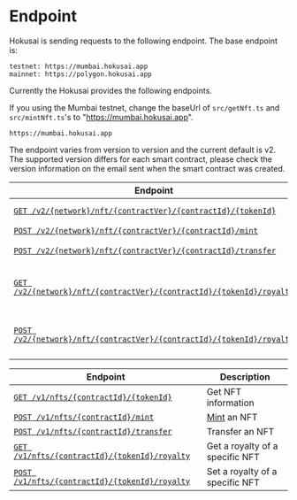 # Endpoint
Hokusai is sending requests to the following endpoint. The base endpoint is:
```
testnet: https://mumbai.hokusai.app  
mainnet: https://polygon.hokusai.app  
```

Currently the Hokusai provides the following endpoints.

If you using the Mumbai testnet, change the baseUrl of `src/getNft.ts` and `src/mintNft.ts`'s to "https://mumbai.hokusai.app".


```
https://mumbai.hokusai.app
```

The endpoint varies from version to version and the current default is v2.  
The supported version differs for each smart contract, please check the version information on the email sent when the smart contract was created.

<!--
type: tab
title: v2
-->

|Endpoint|Description|
|--|--|
|[`GET /v2/{network}/nft/{contractVer}/{contractId}/{tokenId}`](../../reference/swagger-v2.yaml#get-information-of-the-nft)|Get NFT information|
|[`POST /v2/{network}/nft/{contractVer}/{contractId}/mint`](../../reference/swagger-v2.yaml#mints-new-nft)|[Mint](glossary.md#Mint) NFTs|
|[`POST /v2/{network}/nft/{contractVer}/{contractId}/transfer`](../../reference/swagger-v2.yaml#transfer-a-nft-with-meta-transaction)|Transfer an NFT|
|[`GET /v2/{network}/nft/{contractVer}/{contractId}/{tokenId}/royalty`](../../reference/swagger-v2.yaml#get-royalty-of-the-nft)|Get a royalty of a specific NFT|
|[`POST /v2/{network}/nft/{contractVer}/{contractId}/{tokenId}/royalty`](../../reference/swagger-v2.yaml#set-royalty-to-the-nft)|Set a royalty of a specific NFT|

<!--
type: tab
title: v1
-->

|Endpoint|Description|
|--|--|
|[`GET /v1/nfts/{contractId}/{tokenId}`](../../reference/swagger-v1.yaml#get-information-of-the-nft)|Get NFT information|
|[`POST /v1/nfts/{contractId}/mint`](../../reference/swagger-v1.yaml#mint-a-new-nft)|[Mint](glosarry.md#Mint) an NFT|
|[`POST /v1/nfts/{contractId}/transfer`](../../reference/swagger-v1.yaml#transfer-a-nft-with-meta-transaction)|Transfer an NFT|
|[`GET /v1/nfts/{contractId}/{tokenId}/royalty`](../../reference/swagger-v1.yaml#get-royalty-of-the-nft)|Get a royalty of a specific NFT|
|[`POST /v1/nfts/{contractId}/{tokenId}/royalty`](../../reference/swagger-v1.yaml#set-royalty-to-the-nft)|Set a royalty of a specific NFT|

<!-- type: tab-end -->
